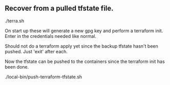 
## Recover from a pulled tfstate file.

./terra.sh

On start up these will generate a new gpg key and perform a terraform init.
Enter in the credentials needed like normal.

Should not do a terraform apply yet since the backup tfstate hasn't been pushed.
Just 'exit' after each.

Now the tfstate can be pushed to the containers since the terraform init has
been done.

./local-bin/push-terraform-tfstate.sh

